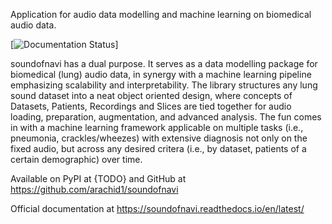 Application for audio data modelling and machine learning on biomedical audio data. 

[![Documentation Status](https://readthedocs.org/projects/soundofnavi/badge/?version=latest)]

soundofnavi has a dual purpose. It serves as a data modelling package for biomedical (lung) audio data, in synergy with a machine learning pipeline emphasizing scalability and interpretability.
The library structures any lung sound dataset into a neat object oriented design, where concepts of Datasets, Patients, Recordings and Slices are tied together for audio loading, preparation, augmentation, and advanced analysis.
The fun comes in with a machine learning framework applicable on multiple tasks (i.e., pneumonia, crackles/wheezes) with extensive diagnosis not only on the fixed audio, but across any desired critera (i.e., by dataset, patients of a certain demographic) over time.

Available on PyPI at {TODO} and GitHub at https://github.com/arachid1/soundofnavi 

Official documentation at https://soundofnavi.readthedocs.io/en/latest/ 
